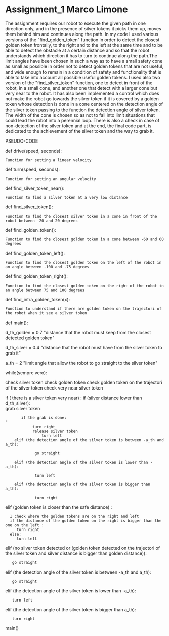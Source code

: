 # Assignment_1  Marco Limone

The assignment requires our robot to execute the given path in one direction only, and in the presence of silver tokens it picks them up, moves them behind him and continues along the path.
In my code I used various versions of the "find_golden_token" function in order to detect the closest golden token frontally, to the right and to the left at the same time and to be able to detect the obstacle at a certain distance and so that the robot understands which direction it has to turn to continue along the path.The limit angles have been chosen in such a way as to have a small safety cone as small as possible in order not to detect golden tokens that are not useful, and wide enough to remain in a condition of safety and functionality that is able to take into account all possible useful golden tokens.
I used also two version of the "find_silver_token" function, one to detect in front of the robot, in a small cone, and another one that detect with a larger cone but very near to the robot. 
It has also been implemented a control which does not make the robot go towards the silver token if it is covered by a golden token whose detection is done in a cone centered on the detection angle of the silver token passing to the function the detection angle of silver token. The width of the cone is chosen so as not to fall into limit situations that could lead the robot into a perennial loop.
There is also a check in case of non-detection of the silver token and at the end, the final code part, is dedicated to the achievement of the silver token and the way to grab it.


PSEUDO-CODE

def drive(speed, seconds):
   
    Function for setting a linear velocity



def turn(speed, seconds):
   
    Function for setting an angular velocity



def find_silver_token_near(): 

    Function to find a silver token at a very low distance
    
    
    
def find_silver_token():     
   
    Function to find the closest silver token in a cone in front of the robot between -20 and 20 degrees

 
 
def find_golden_token():
   
    Function to find the closest golden token in a cone between -60 and 60 degrees

   

def find_golden_token_left():
   
    Function to find the closest golden token on the left of the robot in an angle between -100 and -75 degrees
                


def find_golden_token_right():
  
    Function to find the closest golden token on the right of the robot in an angle between 75 and 100 degrees

    

def find_intra_golden_token(x):
    
    Function to understand if there are golden token on the trajectori of the robot when it see a silver token

    
    
def main():
 
  d_th_golden = 0.7  "distance that the robot must keep from the closest detected golden token"
 
  d_th_silver = 0.4  "distance that the robot must have from the silver token to grab it"
 
 
  a_th = 2           "limit angle that allow the robot to go straight to the silver token"
 
  while(sempre vero):
 
   check silver token
   check golden token
   check golden token on the trajectori of the silver token
   check very near silver token
    
      
   if ( there is a silver token very near) :
        if (silver distance lower than d_th_silver):                             
        grab silver token
       
           if the grab is done:                                           "
	            turn right
	            release silver token
                    turn left  
        elif (the detection angle of the silver token is between -a_th and a_th):                         
       
                 go straight
       
        elif (the detection angle of the silver token is lower than -a_th):
   
                 turn left
       
        elif (the detection angle of the silver token is bigger than a_th):
   
                 turn right
   
   
   elif (golden token is closer than the safe distance) :                                      
      
      I check where the golden tokens are on the right and left
      if the distance of the golden token on the right is bigger than the one on the left :                           
         turn right
      else:
         turn left
       
   
   elif (no silver token detected or (golden token detected on the trajectori of the silver token and silver distance is bigger than golden distance)):
       
       go straight
   
   
   elif (the detection angle of the silver token is between -a_th and a_th):                         
       
       go straight
       
   elif (the detection angle of the silver token is lower than -a_th):
   
       turn left
       
   elif (the detection angle of the silver token is bigger than a_th):
   
       turn right
        
  
main()

